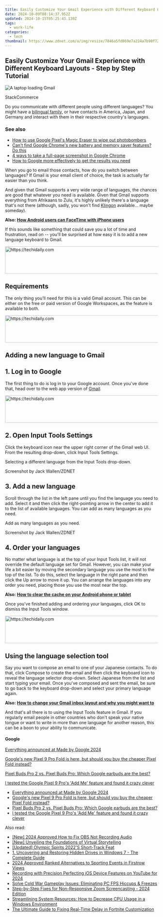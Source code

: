 ```yaml
---
title: Easily Customize Your Gmail Experience with Different Keyboard Layouts - Step by Step Tutorial
date: 2024-10-09T08:14:37.952Z
updated: 2024-10-15T05:25:43.130Z
tags:
  - work-life
categories:
  - tech
thumbnail: https://www.zdnet.com/a/img/resize/7846a5fd069e7a224a7b90f72c9eda32590b602e/2022/04/12/f15e78be-5bbd-4ace-a510-3c8d8a311eab/zd-email-protection.jpg?width=278&height=156&fit=crop&auto=webp
---
```


## Easily Customize Your Gmail Experience with Different Keyboard Layouts - Step by Step Tutorial

![A laptop loading Gmail](https://www.zdnet.com/a/img/resize/763db87dbd2a59848511d38b98ffe8c262584457/2022/04/12/f15e78be-5bbd-4ace-a510-3c8d8a311eab/zd-email-protection.jpg?auto=webp&width=1280)

StackCommerce

Do you communicate with different people using different languages? You might have a [bilingual family](https://www.zdnet.com/home-and-office/work-life/did-you-know-alexa-is-bilingual-heres-why-it-matters/), or have contacts in America, Japan, and Germany and interact with them in their respective country's languages. 

### See also

* [How to use Google Pixel's Magic Eraser to wipe out photobombers](https://www.zdnet.com/article/how-to-use-magic-eraser-on-the-google-pixel/)
* [Can't find Google Chrome's new battery and memory saver features? Do this](https://www.zdnet.com/article/cant-find-google-chromes-new-battery-and-memory-saver-features-do-this/)
* [4 ways to take a full-page screenshot in Google Chrome](https://www.zdnet.com/article/how-to-take-a-full-page-screenshot-in-google-chrome/)
* [How to Google more effectively to get the results you need](https://www.zdnet.com/article/how-to-use-google-search-more-effectively-to-get-the-results-you-need/)

When you go to email those contacts, how do you switch between languages? If Gmail is your email client of choice, the task is actually far easier than you think.

And given that Gmail supports a very wide range of languages, the chances are good that whatever you need is available. Given that Gmail supports everything from Afrikaans to Zulu, it's highly unlikely there's a language that's not there (although, sadly, you won't find [Klingon](https://www.zdnet.com/home-and-office/home-entertainment/beginners-guide-to-star-trek-tv/) available… maybe someday).

**Also:** [**How Android users can FaceTime with iPhone users**](https://www.zdnet.com/article/how-to-facetime-on-android/)

If this sounds like something that could save you a lot of time and frustration, read on -- you'll be surprised at how easy it is to add a new language keyboard to Gmail.

<!-- affiliate ads begin -->
<a href="https://unicoeye.pxf.io/c/5597632/2134495/18498" target="_top" id="2134495">
  <img src="//a.impactradius-go.com/display-ad/18498-2134495" border="0" alt="https://techidaily.com" width="728" height="90"/>
</a>
<img height="0" width="0" src="https://unicoeye.pxf.io/i/5597632/2134495/18498" style="position:absolute;visibility:hidden;" border="0" />
<!-- affiliate ads end -->

## Requirements

The only thing you'll need for this is a valid Gmail account. This can be either on the free or paid version of Google Workspaces, as the feature is available to both.

<!-- affiliate ads begin -->
<a href="https://dhgate.sjv.io/c/5597632/1186802/12108" target="_top" id="1186802">
  <img src="//a.impactradius-go.com/display-ad/12108-1186802" border="0" alt="https://techidaily.com" width="728" height="90"/>
</a>
<img height="0" width="0" src="https://dhgate.sjv.io/i/5597632/1186802/12108" style="position:absolute;visibility:hidden;" border="0" />
<!-- affiliate ads end -->

## Adding a new language to Gmail

## 1\. Log in to Google

The first thing to do is log in to your Google account. Once you've done that, head over to the web app version of [Gmail](https://mail.google.com/mail/). 

<!-- affiliate ads begin -->
<a href="https://laganoo.pxf.io/c/5597632/1657399/16446" target="_top" id="1657399">
  <img src="//a.impactradius-go.com/display-ad/16446-1657399" border="0" alt="https://techidaily.com" width="728" height="90"/>
</a>
<img height="0" width="0" src="https://laganoo.pxf.io/i/5597632/1657399/16446" style="position:absolute;visibility:hidden;" border="0" />
<!-- affiliate ads end -->

## 2\. Open Input Tools Settings

Click the keyboard icon near the upper right corner of the Gmail web UI. From the resulting drop-down, click Input Tools Settings.

Selecting a different language from the Input Tools drop-down.

Screenshot by Jack Wallen/ZDNET

## 3\. Add a new language

Scroll through the list in the left pane until you find the language you need to add. Select it and then click the right-pointing arrow in the center to add it to the list of available languages. You can add as many languages as you need.

Add as many languages as you need.

Screenshot by Jack Wallen/ZDNET

## 4\. Order your languages

No matter what language is at the top of your Input Tools list, it will not override the default language set for Gmail. However, you can make your life a bit easier by moving the secondary language you use the most to the top of the list. To do this, select the language in the right pane and then click the Up arrow to move it up. You can arrange the languages into any order you need, placing those you use the most near the top.

**Also:** [**How to clear the cache on your Android phone or tablet**](https://www.zdnet.com/article/how-to-clear-the-cache-on-your-android-phone-or-tablet-and-why-you-should/)

Once you've finished adding and ordering your languages, click OK to dismiss the Input Tools window.

<!-- affiliate ads begin -->
<a href="https://aligracehair.sjv.io/c/5597632/1880931/19272" target="_top" id="1880931">
  <img src="//a.impactradius-go.com/display-ad/19272-1880931" border="0" alt="https://techidaily.com" width="728" height="90"/>
</a>
<img height="0" width="0" src="https://aligracehair.sjv.io/i/5597632/1880931/19272" style="position:absolute;visibility:hidden;" border="0" />
<!-- affiliate ads end -->

## Using the language selection tool

Say you want to compose an email to one of your Japanese contacts. To do that, click Compose to create the email and then click the keyboard icon to reveal the language selector drop-down. Select Japanese from the list and start typing your email. Once you've composed and sent the email, be sure to go back to the keyboard drop-down and select your primary language again.

**Also:** [**How to change your Gmail inbox layout and why you might want to**](https://www.zdnet.com/home-and-office/work-life/how-to-change-your-gmail-inbox-layout-and-why-you-might-want-to/)

And that's all there is to using the Input Tools feature in Gmail. If you regularly email people in other countries who don't speak your native tongue or want to write in more than one language for another reason, this can be a boon to your ability to communicate.

#### Google

[Everything announced at Made by Google 2024](https://www.zdnet.com/article/everything-announced-at-made-by-google-2024-pixel-9-pro-fold-gemini-watch-3-and-more/ "Everything announced at Made by Google 2024")

[Google's new Pixel 9 Pro Fold is here, but should you buy the cheaper Pixel Fold instead?](https://www.zdnet.com/article/google-pixel-9-pro-fold-vs-pixel-fold/ "Google's new Pixel 9 Pro Fold is here, but should you buy the cheaper Pixel Fold instead?")

[Pixel Buds Pro 2 vs. Pixel Buds Pro: Which Google earbuds are the best?](https://www.zdnet.com/article/pixel-buds-pro-2-vs-pixel-buds-pro-which-google-earbuds-are-the-best/ "Pixel Buds Pro 2 vs. Pixel Buds Pro: Which Google earbuds are the best?")

[I tested the Google Pixel 9 Pro's 'Add Me' feature and found it crazy clever](https://www.zdnet.com/article/the-google-pixel-9-pros-add-me-feature-is-an-ar-camera-tool-youll-actually-use/ "I tested the Google Pixel 9 Pro's 'Add Me' feature and found it crazy clever")

* [Everything announced at Made by Google 2024](https://www.zdnet.com/article/everything-announced-at-made-by-google-2024-pixel-9-pro-fold-gemini-watch-3-and-more/ "Everything announced at Made by Google 2024")
* [Google's new Pixel 9 Pro Fold is here, but should you buy the cheaper Pixel Fold instead?](https://www.zdnet.com/article/google-pixel-9-pro-fold-vs-pixel-fold/ "Google's new Pixel 9 Pro Fold is here, but should you buy the cheaper Pixel Fold instead?")
* [Pixel Buds Pro 2 vs. Pixel Buds Pro: Which Google earbuds are the best?](https://www.zdnet.com/article/pixel-buds-pro-2-vs-pixel-buds-pro-which-google-earbuds-are-the-best/ "Pixel Buds Pro 2 vs. Pixel Buds Pro: Which Google earbuds are the best?")
* [I tested the Google Pixel 9 Pro's 'Add Me' feature and found it crazy clever](https://www.zdnet.com/article/the-google-pixel-9-pros-add-me-feature-is-an-ar-camera-tool-youll-actually-use/ "I tested the Google Pixel 9 Pro's 'Add Me' feature and found it crazy clever")

<ins class="adsbygoogle"
     style="display:block"
     data-ad-format="autorelaxed"
     data-ad-client="ca-pub-7571918770474297"
     data-ad-slot="1223367746"></ins>

<ins class="adsbygoogle"
     style="display:block"
     data-ad-client="ca-pub-7571918770474297"
     data-ad-slot="8358498916"
     data-ad-format="auto"
     data-full-width-responsive="true"></ins>

<span class="atpl-alsoreadstyle">Also read:</span>
<div><ul>
<li><a href="https://visual-screen-recording.techidaily.com/new-2024-approved-how-to-fix-obs-not-recording-audio/"><u>[New] 2024 Approved How to Fix OBS Not Recording Audio</u></a></li>
<li><a href="https://some-guidance.techidaily.com/new-unveiling-the-foundations-of-virtual-storytelling/"><u>[New] Unveiling the Foundations of Virtual Storytelling</u></a></li>
<li><a href="https://fox-boxes.techidaily.com/updated-olympic-spirits-2022s-short-track-feat/"><u>[Updated] Olympic Spirits 2022'S Short-Track Feat</u></a></li>
<li><a href="https://fox-tls.techidaily.com/1-uncovering-and-restoring-hidden-drives-in-windows-7-the-complete-guide/"><u>1. Uncovering and Restoring Hidden Drives in Windows 7 - The Complete Guide</u></a></li>
<li><a href="https://extra-skills.techidaily.com/2024-approved-ranked-alternatives-to-sporting-events-in-firstrow-views/"><u>2024 Approved Ranked Alternatives to Sporting Events in Firstrow Views</u></a></li>
<li><a href="https://facebook-video-share.techidaily.com/recording-with-precision-perfecting-ios-device-features-on-youtube-for-2024/"><u>Recording with Precision Perfecting iOS Device Features on YouTube for 2024</u></a></li>
<li><a href="https://tech-savvy.techidaily.com/solve-cold-war-gameplay-issues-eliminating-pc-fps-hiccups-and-freezes/"><u>Solve Cold War Gameplay Issues: Eliminating PC FPS Hiccups & Freezes</u></a></li>
<li><a href="https://tech-savvy.techidaily.com/step-by-step-fixes-for-non-responsive-zoom-screencasting-2024-edition/"><u>Step-by-Step Fixes for Non-Responsive Zoom Screencasting - 2024 Edition</u></a></li>
<li><a href="https://tech-savvy.techidaily.com/streamlining-system-resources-how-to-decrease-cpu-usage-in-a-windows-environment/"><u>Streamlining System Resources: How to Decrease CPU Usage in a Windows Environment</u></a></li>
<li><a href="https://tech-savvy.techidaily.com/the-ultimate-guide-to-fixing-real-time-delay-in-fortnite-customization/"><u>The Ultimate Guide to Fixing Real-Time Delay in Fortnite Customization</u></a></li>
</ul></div>

